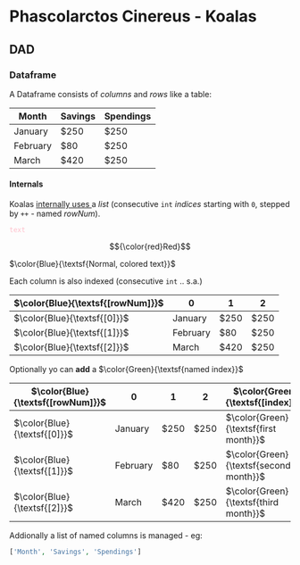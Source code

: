 #  Phascolarctos Cinereus - Koalas

## DAD 

### Dataframe 

A Dataframe consists of <var>columns</var> and <var>rows</var> like a table:

| Month    | Savings | Spendings |
| -------- | ------- |-----------
| January  | $250    | $250      |
| February | $80     | $250      |
| March    | $420    | $250      |

#### Internals

Koalas <u>internally uses </u> a <var>list</var> (consecutive ```int``` <var>indices</var> starting with ```0```, stepped by ```++``` - named <var>rowNum</var>).

<code style="color : pink">text</code>

$${\color{red}Red}$$

$\color{Blue}{\textsf{Normal, colored text}}$


Each column is also indexed (consecutive ```int``` .. s.a.)


|$\color{Blue}{\textsf{[rowNum]}}$|      0   |     1   |    2  |
|---------------------------------| -------- | ------- |-------|
|$\color{Blue}{\textsf{[0]}}$     | January  | $250    | $250  |
|$\color{Blue}{\textsf{[1]}}$     | February | $80     | $250  |
|$\color{Blue}{\textsf{[2]}}$     | March    | $420    | $250  |

Optionally yo can <b>add</b> a $\color{Green}{\textsf{named index}}$




|$\color{Blue}{\textsf{[rowNum]}}$|      0   |     1   |    2  |  $\color{Green}{\textsf{[index]}}$  |
|---------------------------------| -------- | ------- |-------|------------|
|$\color{Blue}{\textsf{[0]}}$| January  | $250    | $250  |      $\color{Green}{\textsf{first month}}$   |
|$\color{Blue}{\textsf{[1]}}$| February | $80     | $250  |      $\color{Green}{\textsf{second month}}$   |
|$\color{Blue}{\textsf{[2]}}$| March    | $420    | $250  |      $\color{Green}{\textsf{third month}}$   |



Addionally a list of named columns is managed - eg: 

```php
['Month', 'Savings', 'Spendings']

```
